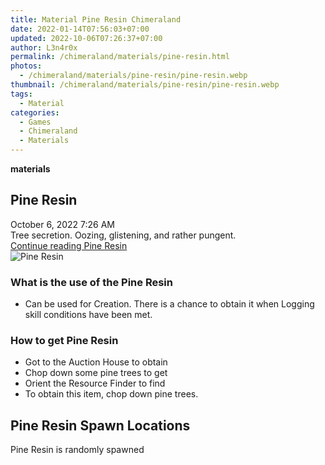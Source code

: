 ```yaml
---
title: Material Pine Resin Chimeraland
date: 2022-01-14T07:56:03+07:00
updated: 2022-10-06T07:26:37+07:00
author: L3n4r0x
permalink: /chimeraland/materials/pine-resin.html
photos:
  - /chimeraland/materials/pine-resin/pine-resin.webp
thumbnail: /chimeraland/materials/pine-resin/pine-resin.webp
tags:
  - Material
categories:
  - Games
  - Chimeraland
  - Materials
---
```


<section id="bootstrap-wrapper">
  <link
    rel="stylesheet"
    href="https://rawcdn.githack.com/dimaslanjaka/Web-Manajemen/bb6505ea081a75a7c845f65fb9d939276931c82f/css/bootstrap-4.5-wrapper.css"
  />
  <div
    class="row g-0 border rounded overflow-hidden flex-md-row mb-4 shadow-sm position-relative bg-light text-dark"
  >
    <div class="col p-4 d-flex flex-column position-static">
      <strong class="d-inline-block mb-2 text-success">materials</strong>
      <h2 class="mb-0">Pine Resin</h2>
      <div class="mb-1 text-muted">October 6, 2022 7:26 AM</div>
      <div class="mb-2 border p-1">
        Tree secretion. Oozing, glistening, and rather pungent.
      </div>
      <a
        href="/chimeraland/materials/pine-resin.html"
        class="stretched-link d-none"
        >Continue reading Pine Resin</a
      >
    </div>
    <div class="col-auto d-none d-lg-block">
      <img
        src="/chimeraland/materials/pine-resin/pine-resin.webp"
        alt="Pine Resin"
      />
    </div>
  </div>
  <div class="row bg-light text-dark">
    <div class="col-lg-6 col-12 mb-2">
      <div class="card">
        <div class="card-body">
          <h3 class="card-title">What is the use of the Pine Resin</h3>
          <div class="card-text">
            <ul>
              <li>
                Can be used for Creation. There is a chance to obtain it when
                Logging skill conditions have been met.
              </li>
            </ul>
          </div>
        </div>
      </div>
    </div>
    <div class="col-lg-6 col-12 mb-2">
      <div class="card">
        <div class="card-body">
          <h3 class="card-title">How to get Pine Resin</h3>
          <div class="card-text">
            <ul>
              <li>Got to the Auction House to obtain</li>
              <li>Chop down some pine trees to get</li>
              <li>Orient the Resource Finder to find</li>
              <li>To obtain this item, chop down pine trees.</li>
            </ul>
          </div>
        </div>
      </div>
    </div>
    <div class="col-12 mb-2">
      <h2>Pine Resin Spawn Locations</h2>
      <p>Pine Resin is randomly spawned</p>
    </div>
  </div>
</section>